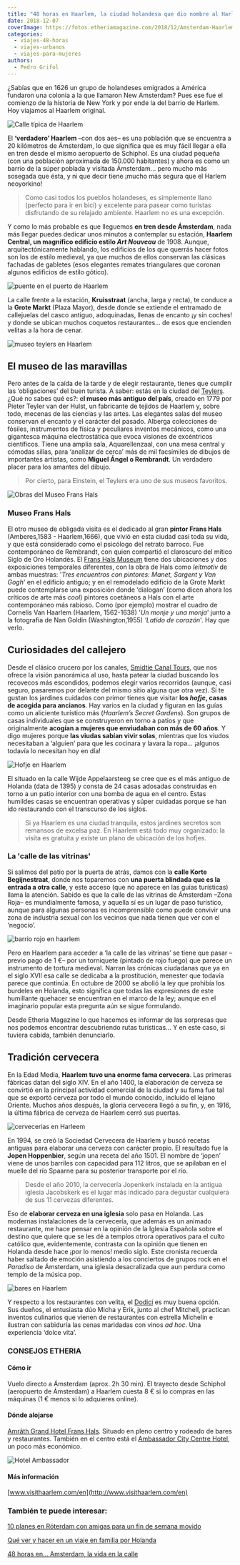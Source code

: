 ```yaml
---
title: "48 horas en Haarlem, la ciudad holandesa que dio nombre al Harlem neoyorkino"
date: 2018-12-07
coverImage: https://fotos.etheriamagazine.com/2018/12/Amsterdam-Haarlem-viajes-con-amigas.jpg
categories: 
  - viajes-48-horas
  - viajes-urbanos
  - viajes-para-mujeres
authors: 
  - Pedro Grifol
---
```


¿Sabías que en 1626 un grupo de holandeses emigrados a América fundaron una colonia a la que llamaron New Amsterdam? Pues ese fue el comienzo de la historia de New York y por ende la del barrio de Harlem. Hoy viajamos al Haarlem original.

![Calle típica de Haarlem](https://fotos.etheriamagazine.com/2018/12/Amsterdam-Haarlem-viajes-con-amigas-1024x653.jpg "La mejor manera de moverse por Haarlem es en bicicleta o a pie.")

El **‘verdadero’ Haarlem** –con dos aes– es una población que se encuentra a 20 
kilómetros de Ámsterdam, lo que significa que es muy fácil llegar a ella en tren desde 
el mismo aeropuerto de Schiphol. Es una ciudad pequeña (con una población aproximada de 
150.000 habitantes) y ahora es como un barrio de la súper poblada y visitada Ámsterdam… 
pero mucho más sosegada que ésta, y ni que decir tiene ¡mucho más segura que el Harlem 
neoyorkino! 

> Como casi todos los pueblos holandeses, es simplemente llano (perfecto para ir en bici) 
> y excelente para pasear como turistas disfrutando de su relajado ambiente. Haarlem no es 
> una excepción. 

Y como lo más probable es que lleguemos **en tren desde Ámsterdam**, nada más llegar 
puedes dedicar unos minutos a contemplar su estación, **Haarlem Central, un magnífico 
edificio estilo _Art Nouveau_** de 1908. Aunque, arquitectónicamente hablando, los 
edificios de los que querrás hacer fotos son los de estilo medieval, ya que muchos de 
ellos conservan las clásicas fachadas de gabletes (esos elegantes remates triangulares 
que coronan algunos edificios de estilo gótico). 

![puente en el puerto de Haarlem](https://fotos.etheriamagazine.com/2018/12/haarlem-Puente-Grave-Stenen-1024x663.jpg "El Puente Gravestenenbrug cruza el río Sparne, en Haarlem (Holanda).")

La calle frente a la estación, **Kruisstraat** (ancha, larga y recta), te conduce a la 
**Grote Markt** (Plaza Mayor), desde donde se extiende el entramado de callejuelas del 
casco antiguo, adoquinadas, llenas de encanto ¡y sin coches! y donde se ubican muchos 
coquetos restaurantes… de esos que encienden velitas a la hora de cenar. 

![museo teylers en Haarlem](https://fotos.etheriamagazine.com/2018/12/Haarlem-Teylers-Museum-que-ver-1024x680.jpg "Fachada del Teylers Museum (Haarlem).")

## El museo de las maravillas

Pero antes de la caída de la tarde y de elegir restaurante, tienes que cumplir las 
‘obligaciones’ del buen turista. A saber: estás en la ciudad del [Teylers](http://teylersmuseum.nl/en). 
¿Qué no sabes qué es?: e**l museo más antiguo del país**, creado en 1779 por Pieter 
Teyler van der Hulst, un fabricante de tejidos de Haarlem y, sobre todo, mecenas de las 
ciencias y las artes. Las elegantes salas del museo conservan el encanto y el carácter 
del pasado. Alberga colecciones de fósiles, instrumentos de física y peculiares inventos 
mecánicos, como una gigantesca máquina electrostática que evoca visiones de excéntricos 
científicos. Tiene una amplia sala, Aquarellenzaal, con una mesa central y cómodas 
sillas, para ‘analizar de cerca’ más de mil facsímiles de dibujos de importantes 
artistas, como **Miguel Ángel o Rembrandt**. Un verdadero placer para los amantes del 
dibujo. 

> Por cierto, para Einstein, el Teylers era uno de sus museos favoritos. 

![Obras del Museo Frans Hals](https://fotos.etheriamagazine.com/2018/12/Museos-haarlem-etheria-magazine-1024x708.jpg "Museo Frans Hals, Teylers Museum: Sala Aquarellenzaal, Museo Frans Hals: 'Un monje y una monja', de Cornelis Van Haarlem y 'Latido de corazón', de Nan Goldin. (de Izq. a Dcha. y de Arr. a Ab.)")

### Museo Frans Hals

El otro museo de obligada visita es el dedicado al gran **pintor Frans Hals** 
(Amberes,1583 - Haarlem,1666), que vivió en esta ciudad casi toda su vida, y que está 
considerado como el psicólogo del retrato barroco. Fue contemporáneo de Rembrandt, con 
quien compartió el claroscuro del mítico Siglo de Oro Holandés. El [Frans Hals 
Museum](http://franshalsmuseum.nl/en) tiene dos ubicaciones y dos exposiciones 
temporales diferentes, con la obra de Hals como _leitmotiv_ de ambas muestras: '_Tres 
encuentros con pintores: Manet, Sargent y Van Gogh_' en el edificio antiguo; y en el 
remodelado edificio de la Grote Markt puede contemplarse una exposición donde ‘dialogan’ 
(como dicen ahora los críticos de arte más _cool_) pintores coetáneos a Hals con el arte 
contemporáneo más rabioso. Como (por ejemplo) mostrar el cuadro de Cornelis Van Haarlem 
(Haarlem, 1562-1638) '_Un monje y una monja_' junto a la fotografía de Nan Goldin 
(Washington,1955) _'Latido de corazón_'. Hay que verlo. 

## Curiosidades del callejero

Desde el clásico crucero por los canales, [Smidtje Canal 
Tours](http://smidtjecanalcruises.nl/en), que nos ofrece la visión panorámica al uso, 
hasta patear la ciudad buscando los recovecos más escondidos, podemos elegir varios 
recorridos (aunque, casi seguro, pasaremos por delante del mismo sitio alguna que otra 
vez). Si te gustan los jardines cuidados con primor tienes que visitar **los _hofje_, 
casas de acogida para ancianos**. Hay varios en la ciudad y figuran en las guías como un 
aliciente turístico más (_Haarlem’s Secret Gardens_). Son grupos de casas individuales 
que se construyeron en torno a patios y que originalmente **acogían a mujeres que 
enviudaban con más de 60 años**. Y digo mujeres porque **las viudas sabían vivir 
solas**, mientras que los viudos necesitaban a ‘alguien’ para que les cocinara y lavara 
la ropa… ¡algunos todavía lo necesitan hoy en día! 

![Hofje en Haarlem](https://fotos.etheriamagazine.com/2018/12/Amsterdam-haarlem-Hofje-1024x680.jpg "Los hofje son grupos de casas que acogían a viudas de más de 60 años.")

El situado en la calle Wijde Appelaarsteeg se cree que es el más antiguo de Holanda 
(data de 1395) y consta de 24 casas adosadas construidas en torno a un patio interior 
con una bomba de agua en el centro. Estas humildes casas se encuentran operativas y 
súper cuidadas porque se han ido restaurando con el transcurso de los siglos. 

> Si ya Haarlem es una ciudad tranquila, estos jardines secretos son remansos de excelsa 
> paz. En Haarlem está todo muy organizado: la visita es gratuita y existe un plano de 
> ubicación de los hofjes. 

### La 'calle de las vitrinas'

Si salimos del patio por la puerta de atrás, damos con la **calle Korte Begijnestraat**, 
donde nos toparemos con **una puerta blindada que es la entrada a otra calle**, y este 
acceso (que no aparece en las guías turísticas) llama la atención. Sabido es que la 
calle de las vitrinas de Ámsterdam –Zona Roja– es mundialmente famosa, y aquella sí es 
un lugar de paso turístico, aunque para algunas personas es incomprensible como puede 
convivir una zona de industria sexual con los vecinos que nada tienen que ver con el 
‘negocio’. 

![barrio rojo en haarlem](https://fotos.etheriamagazine.com/2018/12/haarlem-holanda-Torniquete-barrio-rojo-1024x559.jpg "Torniquete de entrada a 'la calle de las vitrinas'', en Haarlem.")

Pero en Haarlem para acceder a ‘la calle de las vitrinas’ se tiene que pasar –previo 
pago de 1 €– por un torniquete (pintado de rojo fuego) que parece un instrumento de 
tortura medieval. Narran las crónicas ciudadanas que ya en el siglo XVII esa calle se 
dedicaba a la prostitución, menester que todavía parece que continúa. En octubre de 2000 
se abolió la ley que prohibía los burdeles en Holanda, esto significa que todas las 
expresiones de este humillante quehacer se encuentran en el marco de la ley; aunque en 
el imaginario popular esta pregunta aún se sigue formulando. 

Desde Etheria Magazine lo que hacemos es informar de las sorpresas que nos podemos 
encontrar descubriendo rutas turísticas… Y en este caso, si tuviera cabida, también 
denunciarlo. 

## Tradición cervecera

En la Edad Media, **Haarlem tuvo una enorme fama cervecera**. Las primeras fábricas 
datan del siglo XIV. En el año 1400, la elaboración de cerveza se convirtió en la 
principal actividad comercial de la ciudad y su fama fue tal que se exportó cerveza por 
todo el mundo conocido, incluido el lejano Oriente. Muchos años después, la gloria 
cervecera llegó a su fin, y, en 1916, la última fábrica de cerveza de Haarlem cerró sus 
puertas. 

![cervecerias en Harleem](https://fotos.etheriamagazine.com/2018/12/Cervecería-Jopen-mercado-grote-markt-1024x319.jpg "Cervecería Jopen y Mercado en la Grote Markt.")

En 1994, se creó la Sociedad Cervecera de Haarlem y buscó recetas antiguas para elaborar 
una cerveza con carácter propio. El resultado fue la **Jopen Hoppenbier**, según una 
receta del año 1501. El nombre de ‘jopen’ viene de unos barriles con capacidad para 112 
litros, que se apilaban en el muelle del río Spaarne para su posterior transporte por el 
río. 

> Desde el año 2010, la cervecería Jopenkerk instalada en la antigua iglesia Jacobskerk es 
> el lugar más indicado para degustar cualquiera de sus 11 cervezas diferentes. 

Eso de **elaborar cerveza en una iglesia** solo pasa en Holanda. Las modernas 
instalaciones de la cervecería, que además es un animado restaurante, me hace pensar en 
la opinión de la Iglesia Española sobre el destino que quiere que se les dé a templos 
otrora operativos para el culto católico que, evidentemente, contrasta con la opinión 
que tienen en Holanda desde hace ¡por lo menos! medio siglo. Este cronista recuerda 
haber saltado de emoción asistiendo a los conciertos de grupos rock en el _Paradiso_ de 
Ámsterdam, una iglesia desacralizada que aun perdura como templo de la música pop. 

![bares en Haarlem](https://fotos.etheriamagazine.com/2018/12/Haarlen-noche-salir-amigas-holanda-1024x689.jpg "Ambiente nocturno en Haarlem (Holanda).")

Y respecto a los restaurantes con velita, el [Dodici](http://dodici.nl) es muy buena 
opción. Sus dueños, el entusiasta dúo Micha y Erik, junto al chef Mitchell, practican 
inventos culinarios que vienen de restaurantes con estrella Michelin e ilustran con 
sabiduría las cenas maridadas con vinos _ad hoc_. Una experiencia ‘dolce vita’. 

### CONSEJOS ETHERIA

#### Cómo ir

Vuelo directo a Ámsterdam (aprox. 2h 30 min). El trayecto desde Schiphol (aeropuerto de 
Ámsterdam) a Haarlem cuesta 8 € si lo compras en las máquinas (1 € menos si lo adquieres 
online). 

#### Dónde alojarse

[Amrâth Grand Hotel Frans Hals](https://www.amrathhotelhaarlem.nl/). Situado en pleno 
centro y rodeado de bares y restaurantes. También en el centro está el [Ambassador City 
Centre Hotel](http://galahotels.com), un poco más económico. 

![Hotel Ambassador](https://fotos.etheriamagazine.com/2018/12/Hotel-Ambassador-haarlem-holanda-1024x662.jpg "Hotel Ambassador.")

#### Más información

[www.visithaarlem.com/en](http://www.visithaarlem.com/en) 

### También te puede interesar:

[10 planes en Róterdam con amigas para un fin de semana 
movido](https://etheriamagazine.com/2021/05/15/que-ver-roterdam-eurovision-viaje-con-amigas/) 

[Qué ver y hacer en un viaje en familia por 
Holanda](https://etheriamagazine.com/2018/08/10/holanda-en-familia/) 

[](https://etheriamagazine.com/2018/08/11/center-parcs-de-eemhof-vacaciones-en-la-naturaleza/)[48 
horas en… Amsterdam, la vida en la 
calle](https://etheriamagazine.com/2019/04/11/viajar-sola-que-ver-hacer-dormir-amsterdam/)
